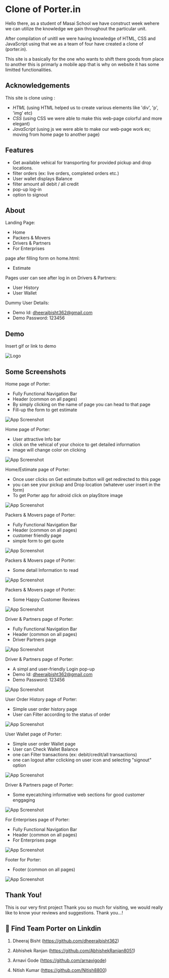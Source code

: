 # Clone of Porter.in

Hello there, as a student of Masai School we have construct week wehere we can utilize the knowledge we gain throughout the particular unit.

After compilation of unitII we were having knowledge of HTML, CSS and JavaScript using that we as a team of four have created a clone of (porter.in).

This site is a basically for the one who wants to shift there goods from place to another this is primarly a mobile app that is why on website it has some limitted functionalities.

## Acknowledgements

This site is clone using :

- _HTML_
  (using HTML helped us to create various elements like 'div', 'p', 'img' etc)
- _CSS_
  (using CSS we were able to make this web-page colorful and more elegant)
- _JavaScript_
  (using js we were able to make our web-page work ex; moving from home page to another page)

## Features

- Get available vehical for transporting for provided pickup and drop locations.
- filter orders (ex: live orders, completed orders etc.)
- User wallet displays Balance
- filter amount all debit / all credit
- pop-up log-in
- option to signout

## About

Landing Page:

- Home
- Packers & Movers
- Drivers & Partners
- For Enterprises

page afer filling form on home.html:

- Estimate

Pages user can see after log in on Drivers & Partners:

- User History
- User Wallet

Dummy User Details:
- Demo Id: dheerajbisht362@gmail.com
- Demo Password: 123456



## Demo

Insert gif or link to demo

![Logo](https://upload.wikimedia.org/wikipedia/commons/e/eb/Porter-logo.png)

## Some Screenshots
Home page of Porter:
- Fully Functional Navigation Bar
- Header (common on all pages)
- By simply clicking on the name of page you can head to that page
- Fill-up the form to get estimate

![App Screenshot](./images/0001.jpg)

Home page of Porter:
- User attractive Info bar
- click on the vehical of your choice to get detailed information
- image will change color on clicking 

![App Screenshot](./images/0002.jpg)

Home/Estimate page of Porter:
- Once user clicks on Get estimate button will get redirected to this page
- you can see your pickup and Drop location (whatever user insert in the form)
- To get Porter app for adroid click on playStore image

![App Screenshot](./images/00014.jpg)

Packers & Movers page of Porter:
- Fully Functional Navigation Bar
- Header (common on all pages)
- customer friendly page
- simple form to get quote

![App Screenshot](./images/0005.jpg)

Packers & Movers page of Porter:
- Some detail Information to read

![App Screenshot](./images/0006.jpg)

Packers & Movers page of Porter:
- Some Happy Customer Reviews

![App Screenshot](./images/0007.jpg)

Driver & Partners page of Porter:
- Fully Functional Navigation Bar
- Header (common on all pages)
- Driver Partners page

![App Screenshot](./images/0008.jpg)

Driver & Partners page of Porter:
- A simpl and user-friendly Login pop-up
- Demo Id: dheerajbisht362@gmail.com
- Demo Password: 123456

![App Screenshot](./images/00011.jpg)

User Order History page of Porter:
- Simple user order history page 
- User can Filter according to the status of order

![App Screenshot](./images/00012.jpg)

User Wallet page of Porter:
- Simple user order Wallet page 
- User can Check Wallet Balance
- one can Filter transactions (ex: debit/credit/all transactions)
- one can logout after cclicking on user icon and selecting "signout" option

![App Screenshot](./images/00013.jpg)

Driver & Partners page of Porter:
- Some eyecatching informative web sections for good customer enggaging

![App Screenshot](./images/0009.jpg)

For Enterprises page of Porter:
- Fully Functional Navigation Bar
- Header (common on all pages)
- For Enterprises page

![App Screenshot](./images/00010.jpg)

Footer for Porter:
- Footer (common on all pages)
  

![App Screenshot](./images/0004.jpg)


## Thank You!
This is our very first project Thank you so much for visiting, we would really like to know your reviews and suggestions.
Thank you...!  

## 🔗 Find Team Porter on Linkdin

1. Dheeraj Bisht
   (https://github.com/dheerajbisht362)

2. Abhishek Ranjan
   (https://github.com/AbhishekRanjan8051)

3. Arnavi Gode
   (https://github.com/arnavigode)

4. Nitish Kumar
   (https://github.com/Nitish8800)
